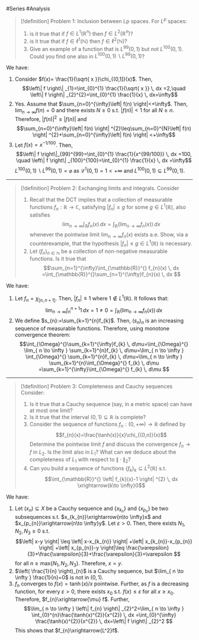 #Series #Analysis 

> [!definition] Problem 1: Inclusion between Lp spaces.
> For $L^p$ spaces:
> 1. is it true that if $f\in L^1(\mathbb{R}^n)$ then $f\in L^2(\mathbb{R}^n)$?
> 2. is it true that if $f\in \ell^1(\mathbb{N})$ then $f\in \ell^2(\mathbb{N})$?
> 3. Give an example of a function that is $L^{99}(0,1)$ but not $L^{100}(0,1)$. Could you find one also in $L^{100}(0,1)\backslash L^{99}(0,1)$?

We have:
1. Consider $f(x)= \frac{1}{\sqrt{ x }}\chi_{(0,1]}(x)$. Then, $$\left\| f \right\| _{1}=\int_{0}^{1}  \frac{1}{\sqrt{ x }} \, dx =2,\quad \left\| f \right\| _{2}^{2}=\int_{0}^{1} \frac{1}{x} \, dx=\infty$$
2. Yes. Assume that $\sum_{n=0}^{\infty}\left| f(n) \right|<+\infty$. Then, $\lim_{ n \to \infty }f(n)=0$ and there exists $N\geq 0$ s.t. $\left| f(n) \right|<1$ for all $N\geq n$. Therefore, $\left| f(n) \right|^{2}\leq \left| f(n) \right|$ and $$\sum_{n=0}^{\infty}\left| f(n) \right| ^{2}\leq\sum_{n=0}^{N}\left| f(n) \right| ^{2}+\sum_{n=0}^{\infty}\left| f(n) \right| <+\infty$$
3. Let $f(x)=x^{- 1/100}$. Then, $$\left\| f \right\|_{99}^{99}=\int_{0}^{1}  \frac{1}{x^{99/100}}  \, dx =100, \quad \left\| f \right\| _{100}^{100}=\int_{0}^{1} \frac{1}{x} \, dx =\infty$$$L^{100}(0,1) \backslash L^{99}(0,1)=\varnothing$ as $\mathcal{L}^1(0,1)=1<+\infty$ and $L^{100}(0,1)\subseteq L^{99}(0,1)$.
---
> [!definition] Problem 2: Exchanging limits and integrals.
> Consider
> 1. Recall that the DCT implies that a collection of measurable functions $f_{n}:\mathbb{R}\to \mathbb{C}$, satisfying $\left| f_{n} \right|\leq g$ for some $g\in L^1(\mathbb{R})$, also satisfies $$\lim_{ n \to \infty } \int_{\mathbb{R}}^{} f_{n}(x) \, dx =\int_{\mathbb{R}}^{} \left( \lim_{ n \to \infty } f_{n}(x) \right)  \, dx $$ whenever the pointwise limit $\lim_{ n \to \infty }f_{n}(x)$ exists a.e. Show, via a counterexample, that the hypothesis $\left| f_{n} \right|\leq g\in L^1(\mathbb{R})$ is necessary. 
> 2. Let $(f_{n})_{n\in\mathbb{N}}$ be a collection of non-negative measurable functions. Is it true that $$\sum_{n=1}^{\infty}\int_{\mathbb{R}}^{} f_{n}(x) \, dx =\int_{\mathbb{R}}^{}\sum_{n=1}^{\infty}f_{n}(x)  \, dx $$

We have:
1. Let $f_{n}=\chi_{[n,n+1]}$. Then, $\left| f_{n} \right|\leq 1$ where $1\notin L^1(\mathbb{R})$. It follows that:
	$$\lim_{ n \to \infty } \int_{n}^{n+1} 1 \, dx=1\neq 0= \int_{\mathbb{R}}^{} \left( \lim_{ n \to \infty } f_{n}(x) \right) \, dx  $$
2. We define $s_{n}:=\sum_{k=1}^{n}f_{k}$. Then, $(s_{n})_{n}$ is an increasing sequence of measurable functions. Therefore, using monotone convergence theorem: $$\int_{\Omega}^{}\sum_{k=1}^{\infty}f_{k} \, d\mu=\int_{\Omega}^{} \lim_{ n \to \infty } \sum_{k=1}^{n}f_{k} \, d\mu=\lim_{ n \to \infty } \int_{\Omega}^{} \sum_{k=1}^{n}f_{k} \, d\mu=\lim_{ n \to \infty } \sum_{k=1}^{n}\int_{\Omega}^{} f_{k} \, d\mu =\sum_{k=1}^{\infty}\int_{\Omega}^{} f_{k} \, d\mu  $$

---
> [!definition] Problem 3: Completeness and Cauchy sequences
> Consider:
> 1. Is it true that a Cauchy sequence (say, in a metric space) can have at most one limit?
> 2. Is it true that the interval $(0,1)\subseteq \mathbb{R}$ is complete?
> 3. Consider the sequence of functions $f_{n}:(0,+\infty)\to \mathbb{R}$ defined by $$f_{n}(x)=\frac{\tanh(x)}{x}\chi_{(0,n)}(x)$$Determine the pointwise limit $f$ and discuss the convergence $f_{n}\to f$ in $L_2$. Is the limit also in $L_{1}$? What can we deduce about the completeness of $L_{1}$ with respect to $\|\cdot\|_{2}$?
> 4. Can you build a sequence of functions $\{ f_{k} \}_{k}\subseteq L^2(\mathbb{R})$ s.t. $$\int_{\mathbb{R}}^{} \left| f_{k}(x)-1 \right| ^{2} \, dx \xrightarrow{k\to \infty}0$$

We have:
1. Let $(x_{n})\subseteq X$ be a Cauchy sequence and $\{ x_{k_{n}} \}$ and $\{ x_{p_{n}} \}$ be two subsequences s.t. $x_{k_{n}}\xrightarrow{n\to \infty}x$ and $x_{p_{n}}\xrightarrow{n\to \infty}y$. Let $\varepsilon>0$. Then, there exists $N_{1},N_{2},N_{3}\geq 0$ s.t.$$\left| x-y \right| \leq \left| x-x_{k_{n}} \right| +\left| x_{k_{n}}-x_{p_{n}} \right| +\left| x_{p_{n}}-y \right|\leq \frac{\varepsilon}{3}+\frac{\varepsilon}{3}+\frac{\varepsilon}{3}=\varepsilon $$for all $n\geq \text{max}\{ N_{1},N_{2},N_{3} \}$. Therefore, $x=y$.
2. $\left( \frac{1}{n} \right)_{n}$ is a Cauchy sequence, but $\lim_{ n \to \infty } \frac{1}{n}=0$ is not in $(0,1)$.
3. $f_{n}$ converges to $f(x)= \tanh(x) /x$ pointwise. Further, as $f$ is a decreasing function, for every $\varepsilon>0$, there exists $x_{0}$ s.t. $f(x)\leq \varepsilon$ for all $x\geq x_{0}$. Therefore, $f_{n}\xrightarrow{\mu} f$. Further, $$\lim_{ n \to \infty } \left\| f_{n} \right\| _{2}^2=\lim_{ n \to \infty } \int_{0}^{n}\frac{\tanh(x)^{2}}{x^{2}}  \, dx =\int_{0}^{\infty} \frac{\tanh(x)^{2}}{x^{2}}   \, dx=\left\| f \right\| _{2}^2 $$This shows that $f_{n}\xrightarrow{L^2}f$.
